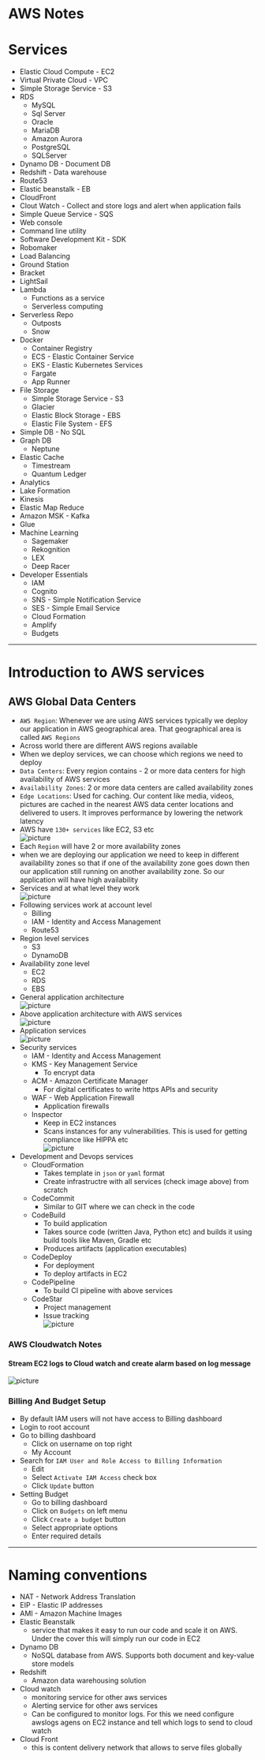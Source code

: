 # AWS Notes
# Services
* Elastic Cloud Compute - EC2
* Virtual Private Cloud - VPC
* Simple Storage Service - S3
* RDS
	* MySQL
	* Sql Server
	* Oracle
	* MariaDB
	* Amazon Aurora
	* PostgreSQL
	* SQLServer
* Dynamo DB - Document DB
* Redshift - Data warehouse
* Route53
* Elastic beanstalk - EB
* CloudFront
* Clout Watch - Collect and store logs and alert when application fails
* Simple Queue Service - SQS
* Web console
* Command line utility
* Software Development Kit - SDK
* Robomaker
* Load Balancing
* Ground Station
* Bracket
* LightSail
* Lambda
	* Functions as a service
	* Serverless computing
* Serverless Repo
	* Outposts
	* Snow
* Docker
	* Container Registry
	* ECS - Elastic Container Service
	* EKS - Elastic Kubernetes Services
	* Fargate
	* App Runner
* File Storage
	* Simple Storage Service - S3
	* Glacier
	* Elastic Block Storage - EBS
	* Elastic File System - EFS
* Simple DB - No SQL
* Graph DB
	* Neptune
* Elastic Cache
	* Timestream
	* Quantum Ledger
* Analytics
* Lake Formation
* Kinesis
* Elastic Map Reduce
* Amazon MSK - Kafka
* Glue
* Machine Learning
	* Sagemaker
	* Rekognition
	* LEX
	* Deep Racer
* Developer Essentials
	* IAM
	* Cognito
	* SNS - Simple Notification Service
	* SES - Simple Email Service
	* Cloud Formation
	* Amplify
	* Budgets
------
# Introduction to AWS services
## AWS Global Data Centers
* `AWS Region`: Whenever we are using AWS services typically we deploy our application in AWS geographical area. That geographical area is called `AWS Regions`
* Across world there are different AWS regions available
* When we deploy services, we can choose which regions we need to deploy
* `Data Centers`: Every region contains - 2 or more data centers for high availability of AWS services
* `Availability Zones`: 2 or more data centers are called availability zones
* `Edge Locations`: Used for caching. Our content like media, videos, pictures are cached in the nearest AWS data center locations and delivered to users. It improves performance by lowering the network latency
* AWS have `130+ services` like EC2, S3 etc\
![picture](images/region-availability-zones.jpg)
* Each `Region` will have 2 or more availability zones
* when we are deploying our application we need to keep in different availability zones so that if one of the availability zone goes down then our application still running on another availability zone. So our application will have high availability
* Services and at what level they work\
![picture](images/account-users-services-scope.jpg)
* Following services work at account level
	* Billing
	* IAM - Identity and Access Management
	* Route53
* Region level services
	* S3
	* DynamoDB
* Availability zone level
	* EC2
	* RDS
	* EBS
* General application architecture\
![picture](images/application-architecture.jpg)
* Above application architecture with AWS services\
![picture](images/aws-application-architecture.jpg)
* Application services\
![picture](images/aws-application-services.jpg)
* Security services
	* IAM - Identity and Access Management
	* KMS - Key Management Service
		* To encrypt data
	* ACM - Amazon Certificate Manager
		* For digital certificates to write https APIs and security
	* WAF - Web Application Firewall
		* Application firewalls
	* Inspector
		* Keep in EC2 instances
		* Scans instances for any vulnerabilities. This is used for getting compliance like HIPPA etc\
![picture](images/security-services.jpg)
* Development and Devops services
	* CloudFormation
		* Takes template in `json` or `yaml` format
		* Create infrastructre with all services (check image above) from scratch
	* CodeCommit
		* Similar to GIT where we can check in the code
	* CodeBuild
		* To build application
		* Takes source code (written Java, Python etc) and builds it using build tools like Maven, Gradle etc
		* Produces artifacts (application executables)
	* CodeDeploy
		* For deployment
		* To deploy artifacts in EC2
	* CodePipeline
		* To build CI pipeline with above services
	* CodeStar
		* Project management
		* Issue tracking\
![picture](images/devops-services.jpg)

### AWS Cloudwatch Notes
#### Stream EC2 logs to Cloud watch and create alarm based on log message
![picture](images/cloud-watch/stream-logs-cloud-watch-create-alarm-flow.jpg)

### Billing And Budget Setup
* By default IAM users will not have access to Billing dashboard
* Login to root account
* Go to billing dashboard
	* Click on username on top right
	* My Account
* Search for `IAM User and Role Access to Billing Information`
	* Edit
	* Select `Activate IAM Access` check box
	* Click `Update` button
* Setting Budget
	* Go to billing dashboard
	* Click on `Budgets` on left menu
	* Click `Create a budget` button
	* Select appropriate options
	* Enter required details
------
# Naming conventions
* NAT - Network Address Translation
* EIP - Elastic IP addresses
* AMI - Amazon Machine Images
* Elastic Beanstalk
	* service that makes it easy to run our code and scale it on AWS. Under the cover this will simply run our code in EC2
* Dynamo DB
	* NoSQL database from AWS. Supports both document and key-value store models
* Redshift
	* Amazon data warehousing solution
* Cloud watch
	* monitoring service for other aws services
	* Alerting service for other aws services
	* Can be configured to monitor logs. For this we need configure awslogs agens on EC2 instance and tell which logs to send to cloud watch
* Cloud Front
	* this is content delivery network that allows to serve files globally